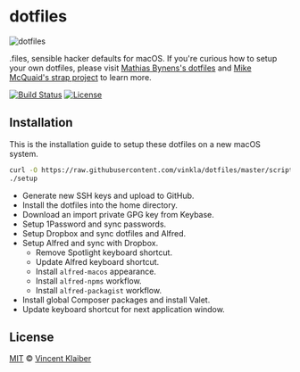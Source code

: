 # dotfiles

![dotfiles](https://cloud.githubusercontent.com/assets/499192/8982779/ab19893e-36c4-11e5-975b-86be2af72d86.png)

.files, sensible hacker defaults for macOS. If you're curious how to setup your own dotfiles, please visit [Mathias Bynens's dotfiles](https://github.com/mathiasbynens/dotfiles) and [Mike McQuaid's strap project](https://github.com/mikemcquaid/strap) to learn more.

[![Build Status](https://img.shields.io/travis/vinkla/dotfiles/master.svg?style=flat)](https://travis-ci.org/vinkla/dotfiles)
[![License](https://img.shields.io/github/license/vinkla/dotfiles.svg?style=flat)](https://github.com/vinkla/dotfiles/blob/master/LICENSE)

## Installation

This is the installation guide to setup these dotfiles on a new macOS system.

```sh
curl -O https://raw.githubusercontent.com/vinkla/dotfiles/master/script/setup
./setup
```

- Generate new SSH keys and upload to GitHub.
- Install the dotfiles into the home directory.
- Download an import private GPG key from Keybase.
- Setup 1Password and sync passwords.
- Setup Dropbox and sync dotfiles and Alfred.
- Setup Alfred and sync with Dropbox.
  - Remove Spotlight keyboard shortcut.
  - Update Alfred keyboard shortcut.
  - Install `alfred-macos` appearance.
  - Install `alfred-npms` workflow.
  - Install `alfred-packagist` workflow.
- Install global Composer packages and install Valet.
- Update keyboard shortcut for next application window.

## License

[MIT](LICENSE) © [Vincent Klaiber](https://vinkla.com)
